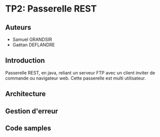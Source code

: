 TP2: Passerelle REST
====================

## Auteurs

 - Samuel GRANDSIR
 - Gaëtan DEFLANDRE
 
 
## Introduction

Passerelle REST, en java, reliant un serveur FTP avec un client inviter de commande ou navigateur web. Cette passerelle est multi utilisateur.


## Architecture


## Gestion d'erreur


## Code samples